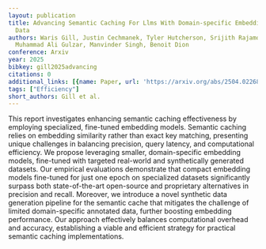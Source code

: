 ```yaml
---
layout: publication
title: Advancing Semantic Caching For Llms With Domain-specific Embeddings And Synthetic
  Data
authors: Waris Gill, Justin Cechmanek, Tyler Hutcherson, Srijith Rajamohan, Jen Agarwal,
  Muhammad Ali Gulzar, Manvinder Singh, Benoit Dion
conference: Arxiv
year: 2025
bibkey: gill2025advancing
citations: 0
additional_links: [{name: Paper, url: 'https://arxiv.org/abs/2504.02268'}]
tags: ["Efficiency"]
short_authors: Gill et al.
---
```

This report investigates enhancing semantic caching effectiveness by
employing specialized, fine-tuned embedding models. Semantic caching relies on
embedding similarity rather than exact key matching, presenting unique
challenges in balancing precision, query latency, and computational efficiency.
We propose leveraging smaller, domain-specific embedding models, fine-tuned
with targeted real-world and synthetically generated datasets. Our empirical
evaluations demonstrate that compact embedding models fine-tuned for just one
epoch on specialized datasets significantly surpass both state-of-the-art
open-source and proprietary alternatives in precision and recall. Moreover, we
introduce a novel synthetic data generation pipeline for the semantic cache
that mitigates the challenge of limited domain-specific annotated data, further
boosting embedding performance. Our approach effectively balances computational
overhead and accuracy, establishing a viable and efficient strategy for
practical semantic caching implementations.